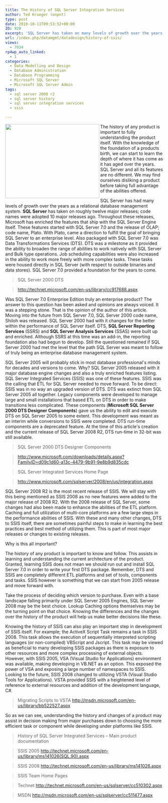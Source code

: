 ```yaml
---
title: The History of SQL Server Integration Services
author: Ted Krueger (onpnt)
type: post
date: 2010-10-11T09:53:52+00:00
ID: 920
excerpt: 'SQL Server has taken on many levels of growth over the years as a relational database management system.  SQL Server has taken on roughly twelve major releases; code names were adopted 10 major releases ago.    During the time of these releases, Microsoft has enriched the features that ship with the SQL Server Engine itself.  These features started with SQL Server 7.0 and the release of OLAP; code name, Plato.  With Plato, came a direction to fulfill the goal of bringing SQL Server to an enterprise level.  Also packaged with SQL Server 7.0 was Data Transformations Services (DTS).  DTS was a milestone as it provided the ability to broaden the range of abilities to work natively with SQL Server and Bulk type operations.  Job scheduling capabilities were also increased in the ability to work more freely with more complex tasks.  These tasks were housed directly in SQL Server (with respect to outside binaries and data stores).  SQL Server 7.0 made a foundation for the years to come.'
url: /index.php/datamgmt/datadesign/history-of-ssis/
views:
  - 7934
rp4wp_auto_linked:
  - 1
categories:
  - Data Modelling and Design
  - Database Administration
  - Database Programming
  - Microsoft SQL Server
  - Microsoft SQL Server Admin
tags:
  - sql server 2008 r2
  - sql server history
  - sql server integration services
  - ssis

---
```

<div class="image_block">
  <img src="/wp-content/uploads/blogs/DataMgmt/sql60_logo.gif" alt="" title="" width="300" height="236" align="left" />
</div>

The history of any product is important to fully understanding the product itself. With the knowledge of the foundation of a products birth, we can start to learn the depth of where it has come as it has aged over the years. SQL Server and all its features are no different. We may find ourselves disliking a product before taking full advantage of the abilities offered. 

SQL Server has had many levels of growth over the years as a relational database management system. **SQL Server** has taken on roughly twelve major releases; code names were adopted 10 major releases ago. Throughout these releases, Microsoft has enriched the features that ship with the SQL Server Engine itself. These features started with SQL Server 7.0 and the release of OLAP; code name, Plato. With Plato, came a direction to fulfill the goal of bringing SQL Server to an enterprise level. Also packaged with SQL Server 7.0 was Data Transformations Services (DTS). DTS was a milestone as it provided the ability to broaden the range of abilities to work natively with SQL Server and Bulk type operations. Job scheduling capabilities were also increased in the ability to work more freely with more complex tasks. These tasks were housed directly in SQL Server (with respect to outside binaries and data stores). SQL Server 7.0 provided a foundation for the years to come. 

> SQL Server 2000 DTS
  
> http://technet.microsoft.com/en-us/library/cc917688.aspx

Was SQL Server 7.0 Enterprise Edition truly an enterprise product? The answer to this question has been asked and opinions are always voiced. It was a stepping stone. That is the opinion of the author of this article. Moving into the future from SQL Server 7.0, SQL Server 2000 code name, Shiloh was released. SQL Server 2000 had with it changes for the better within the performance of SQL Server itself. DTS, **SQL Server Reporting Services** (SSRS) and **SQL Server Analysis Services** (SSAS) were built up and enriched. Although SSRS at this time was an add-in, the reporting foundation also had begun to develop. Still the questioned remained if SQL Server 2000 had met the level that the path SQL Server was meant to follow of truly being an enterprise database management system.

SQL Server 2005 will probably stick in most database professional's minds for decades and versions to come. Why? SQL Server 2005 released with it major database engine changes and also a truly enriched features listing. SQL Server Integrated Services (SSIS) was one of these features. SSIS was the calling that ETL for SQL Server needed to move forward. To be direct: SSIS was in no way an upgraded version of DTS. DTS was extinct from SQL Server 2005 all together. Legacy components were developed to manage large and small installations that based ETL on DTS in order to make transitions less complicated. These components (**Microsoft SQL Server 2000 DTS Designer Components**) gave us the ability to edit and execute DTS on SQL Server 2005 to some extent. This development was meant as an interim while conversions to SSIS were completed. DTS run-time components are a deprecated feature. At the time of this article's creation and the current release of SQL Server 2008 R2, DTS run-time in 32-bit was still available.

> SQL Server 2000 DTS Designer Components
  
> http://www.microsoft.com/downloads/details.aspx?FamilyID=d09c1d60-a13c-4479-9b91-9e8b9d835cdc
  
> SQL Server Integrated Services Home Page
  
> http://www.microsoft.com/sqlserver/2008/en/us/integration.aspx 

SQL Server 2008 R2 is the most recent release of SSIS. We will stay with this being mentioned as SSIS 2008 as no new features were added to the major release of 2008 R2. With the 2008 release of SQL Server, some changes had also been made to enhance the abilities of the ETL platform. Caching and full utilization of multi-core platforms are a few large steps in the performance abilities of SSIS. With these and many other changes, DTS to SSIS itself, there are sometimes painful steps to make in learning the best practices and best method of utilizing them. This is part of most major releases or changes to existing releases.

Why is this all important?
  
The history of any product is important to know and follow. This assists in learning and understanding the current architecture of the product. Granted, learning SSIS does not mean we should run out and install SQL Server 7.0 in order to write your first DTS package. Remember, DTS and SSIS are completely different ETL platforms and set of tools, components and tasks. SSIS however is something that we can start from 2005 release and move forward with.

Take the process of deciding which version to purchase. Even with a base landscape falling primarily under SQL Server 2005 Engines, SQL Server 2008 may be the best choice. Lookup Caching options themselves may be the turning point on that choice. Knowing the differences and the changes over the history of the product will help us make better decisions like these.

Knowing the history of SSIS can also play an important step in development of SSIS itself. For example; the ActiveX Script Task remains a task in SSIS 2008. This task allows the execution of sequentially interpreted scripting languages (or non-compiled) VBScript and Jscript. This task may be viewed as beneficial to many developing SSIS packages as there is exposure to other resources and more complex processing of external objects. However, with SSIS 2005, VSA (Visual Studio for Applications) environment was available, making developing in VB.NET as an option. This exposed the power of VSA and exposing a large number of namespaces to SSIS. Looking to the future, SSIS 2008 changed to utilizing VSTA (Visual Studio Tools for Applications). VSTA provided SSIS with a heightened level of reference to external resources and addition of the development language, C#.

> Migrating Scripts to VSTA http://msdn.microsoft.com/en-us/library/bb522527.aspx 

So as we can see, understanding the history and changes of a product may assist in decision making from major purchases down to choosing the more efficient task or component while developing under platforms like SSIS.

> History of SQL Server Integrated Services – Main product documentation
  
> SSIS 2005 http://technet.microsoft.com/en-us/library/ms141026(SQL.90).aspx
  
> SSIS 2008 http://technet.microsoft.com/en-us/library/ms141026.aspx
  
> SSIS Team Home Pages
  
> Technet http://technet.microsoft.com/en-us/sqlserver/cc510302.aspx
  
> MSDN http://msdn.microsoft.com/en-us/sqlserver/cc511477.aspx